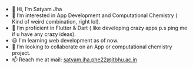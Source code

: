 - 👋 Hi, I’m Satyam Jha
- 👀 I’m interested in App Development and Computational Chemistry ( Kind of weird combination, right lol).
- 🌱 I’m proficient in  Flutter & Dart ( like developing crazy apps p.s ping me if u have any crazy ideas).
- 😃 I'm learning web development as of now.
- 💞️ I’m looking to collaborate on an App or computational chemistry project.
- 📫 Reach me at mail: satyam.jha.phe22@itbhu.ac.in


